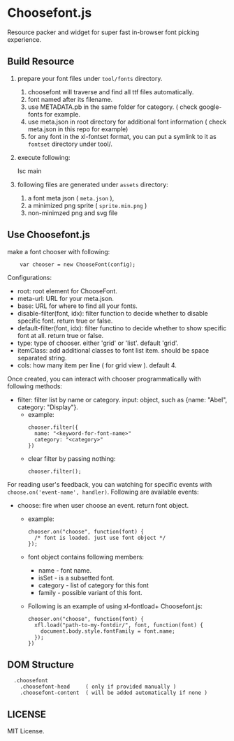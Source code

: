 # Choosefont.js

Resource packer and widget for super fast in-browser font picking experience.


## Build Resource

1. prepare your font files under ```tool/fonts``` directory.
    1. choosefont will traverse and find all ttf files automatically.
    2. font named after its filename.
    3. use METADATA.pb in the same folder for category. ( check google-fonts for example.
    4. use meta.json in root directory for additional font information ( check meta.json in this repo for example)
    5. for any font in the xl-fontset format, you can put a symlink to it as ```fontset``` directory under tool/.
2. execute following:

    lsc main

3. following files are generated under ```assets``` directory:
    1. a font meta json ( ```meta.json``` ),
    2. a minimized png sprite ( ```sprite.min.png``` )
    3. non-minimzed png and svg file


## Use Choosefont.js

make a font chooser with following:

```
    var chooser = new ChooseFont(config);
```

Configurations:

 * root: root element for ChooseFont.
 * meta-url: URL for your meta.json.
 * base: URL for where to find all your fonts.
 * disable-filter(font, idx): filter function to decide whether to disable specific font. return true or false.
 * default-filter(font, idx): filter functino to decide whether to show specific font at all. return true or false.
 * type: type of chooser. either 'grid' or 'list'. default 'grid'.
 * itemClass: add additional classes to font list item. should be space separated string.
 * cols: how many item per line ( for grid view ). default 4.

Once created, you can interact with chooser programmatically with following methods:

 * filter: filter list by name or category. input: object, such as {name: "Abel", category: "Display"}.
   - example:
     ```
     chooser.filter({
       name: "<keyword-for-font-name>"
       category: "<category>"
     })
     ```
   - clear filter by passing nothing:
     ```
     chooser.filter();
     ```

For reading user's feedback, you can watching for specific events with ```choose.on('event-name', handler)```. Following are available events:

 * choose: fire when user choose an event. return font object.
   - example:
     ```
     chooser.on("choose", function(font) {
       /* font is loaded. just use font object */
     });
     ```
   - font object contains following members:
     * name - font name.
     * isSet - is a subsetted font.
     * category - list of category for this font
     * family - possible variant of this font.

   - Following is an example of using xl-fontload+ Choosefont.js:
     ```
     chooser.on("choose", function(font) {
       xfl.load("path-to-my-fontdir/", font, function(font) {
         document.body.style.fontFamily = font.name;
       });
     })
     ```


## DOM Structure

```
  .choosefont
    .choosefont-head     ( only if provided manually )
    .choosefont-content  ( will be added automatically if none )
```


## LICENSE

MIT License.

